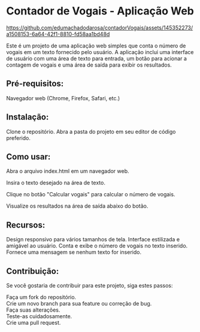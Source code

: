 
# Contador de Vogais - Aplicação Web



https://github.com/edumachadodarosa/contadorVogais/assets/145352273/a1508153-6a64-42f1-8810-fd58aa1bd48d


Este é um projeto de uma aplicação web simples que conta o número de vogais em um texto fornecido pelo usuário. A aplicação inclui uma interface de usuário com uma área de texto para entrada, um botão para acionar a contagem de vogais e uma área de saída para exibir os resultados.




## Pré-requisitos:
Navegador web (Chrome, Firefox, Safari, etc.)


## Instalação:

Clone o repositório.
Abra a pasta do projeto em seu editor de código preferido.

## Como usar:

Abra o arquivo index.html em um navegador web.

Insira o texto desejado na área de texto.

Clique no botão "Calcular vogais" para calcular o número de vogais.

Visualize os resultados na área de saída abaixo do botão.

## Recursos:

Design responsivo para vários tamanhos de tela.
Interface estilizada e amigável ao usuário.
Conta e exibe o número de vogais no texto inserido.
Fornece uma mensagem se nenhum texto for inserido.


## Contribuição:
Se você gostaria de contribuir para este projeto, siga estes passos:

Faça um fork do repositório.<br>
Crie um novo branch para sua feature ou correção de bug.<br>
Faça suas alterações.<br>
Teste-as cuidadosamente.<br>
Crie uma pull request.
